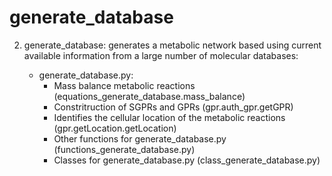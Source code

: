 # generate_database

2. generate_database: generates a metabolic network based using current available information from a large number of molecular databases:

	- generate_database.py:
		- Mass balance metabolic reactions (equations_generate_database.mass_balance)
		- Constritruction of SGPRs and GPRs (gpr.auth_gpr.getGPR)
		- Identifies the cellular location of the metabolic reactions (gpr.getLocation.getLocation)
		- Other functions for generate_database.py (functions_generate_database.py)
		- Classes for generate_database.py (class_generate_database.py)
